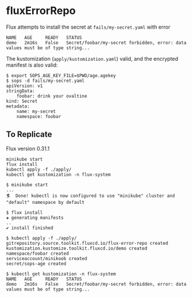 # fluxErrorRepo


Flux attempts to install the secret at `fails/my-secret.yaml` with error

```
NAME   AGE     READY   STATUS
demo   2m16s   False   Secret/foobar/my-secret forbidden, error: data values must be of type string...
```

The kustomization (`apply/kustomization.yaml`) valid, and the encrypted manifest is also valid:

```
$ export SOPS_AGE_KEY_FILE=$PWD/age.agekey
$ sops -d fails/my-secret.yaml
apiVersion: v1
stringData:
    foobar: drink your ovaltine
kind: Secret
metadata:
    name: my-secret
    namespace: foobar
```

## To Replicate

Flux version 0.31.1

```
minikube start
flux install
kubectl apply -f ./apply/
kubectl get kustomization -n flux-system
```


```
$ minikube start
...
🏄  Done! kubectl is now configured to use "minikube" cluster and "default" namespace by default

$ flux install
✚ generating manifests
..
✔ install finished

$ kubectl apply -f ./apply/
gitrepository.source.toolkit.fluxcd.io/flux-error-repo created
kustomization.kustomize.toolkit.fluxcd.io/demo created
namespace/foobar created
serviceaccount/minikoob created
secret/sops-age created

$ kubectl get kustomization -n flux-system
NAME   AGE     READY   STATUS
demo   2m16s   False   Secret/foobar/my-secret forbidden, error: data values must be of type string...

```
